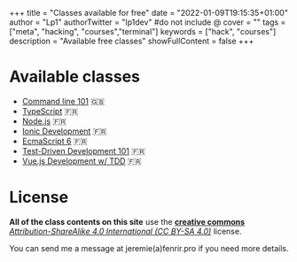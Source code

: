 +++
title = "Classes available for free"
date = "2022-01-09T19:15:35+01:00"
author = "Lp1"
authorTwitter = "lp1dev" #do not include @
cover = ""
tags = ["meta", "hacking", "courses","terminal"]
keywords = ["hack", "courses"]
description = "Available free classes"
showFullContent = false
+++

# Available classes


- [Command line 101](/posts/command_line_101) 🇬🇧
- [TypeScript](/posts/typescript) 🇫🇷
- [Node.js](/posts/nodejs) 🇫🇷
- [Ionic Development](/posts/ionic) 🇫🇷 
- [EcmaScript 6](/posts/es6) 🇫🇷
- [Test-Driven Development 101](/posts/tdd) 🇫🇷
- [Vue.js Development w/ TDD](/posts/vue_js_tdd) 🇫🇷

# License

**All of the class contents on this site** use the [**creative commons** *Attribution-ShareAlike 4.0 International (CC BY-SA 4.0)*](https://creativecommons.org/licenses/by-sa/4.0/) license.

You can send me a message at jeremie(a)fenrir.pro if you need more details.

